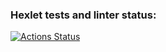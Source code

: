 ### Hexlet tests and linter status:
[![Actions Status](https://github.com/Ilia-Turygin/python-project-49/actions/workflows/hexlet-check.yml/badge.svg)](https://github.com/Ilia-Turygin/python-project-49/actions)